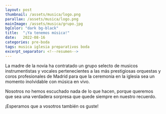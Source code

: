```yaml
---
layout: post
thumbnail: /assets/musica/logo.png
parallax: /assets/musica/logo.png
mainImage: /assets/musica/grupo.jpg
bgColor: "dark bg-black"
title:  "¡Ya tenemos música!"
date:   2022-08-16
categories: pre-boda
tags: musica iglesia preparativos boda
excerpt_separator: <!--resumen-->
---
```


La madre de la novia ha contratado un grupo selecto de musicos instrumentistas y vocales pertenecientes a las más prestigiosas orquestas y coros profesionales de Madrid para que la ceremonia en la iglesia sea un momento inolvidable con música en vivo.

Nosotros no hemos escuchado nada de lo que hacen, porque queremos que sea una verdadera sorpresa que quede siempre en nuestro recuerdo.

¡Esperamos que a vosotros también os guste!
